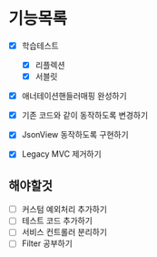 # 기능목록

- [x] 학습테스트
    - [x] 리플렉션
    - [x] 서블릿
    
- [x] 애너테이션핸들러매핑 완성하기
- [x] 기존 코드와 같이 동작하도록 변경하기

- [x] JsonView 동작하도록 구현하기
- [x] Legacy MVC 제거하기


## 해야할것
- [ ] 커스텀 예외처리 추가하기
- [ ] 테스트 코드 추가하기
- [ ] 서비스 컨트롤러 분리하기
- [ ] Filter 공부하기